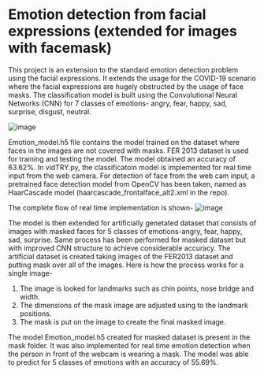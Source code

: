 # Emotion detection from facial expressions (extended for images with facemask)

This project is an extension to the standard emotion detection problem using the facial expressions. It extends the usage for the COVID-19 scenario where the facial expressions are hugely obstructed by the usage of face masks. 
The classification model is built using the Convolutional Neural Networks (CNN) for 7 classes of emotions- angry, fear, happy, sad, surprise, disgust, neutral.


![image](https://user-images.githubusercontent.com/50448485/163726982-889b371a-aa14-4aa4-bdd5-902334c8e129.png)

Emotion_model.h5 file contains the model trained on the dataset where faces in the images are not covered with masks. FER 2013 dataset is used for training and testing the model. The model obtained an accuracy of 63.62%.
In vidTRY.py, the classificatoin model is implemented for real time input from the web camera. For detection of face from the web cam input, a pretrained face detection model from OpenCV has been taken, named as HaarCascade model (haarcascade_frontalface_alt2.xml in the repo).

The complete flow of real time implementation is shown-
![image](https://user-images.githubusercontent.com/50448485/163726923-865dca7e-d7df-4306-964c-d66c04e769c2.png)


The model is then extended for artificially genetated dataset that consists of images with masked faces for 5 classes of emotions-angry, fear, happy, sad, surprise.
Same process has been performed for masked dataset but with improved CNN structure to achieve considerable accuracy.
The artificial dataset is created taking images of the FER2013 dataset and putting mask over all of the images. 
Here is how the process works for a single image-
1. The image is looked for landmarks such as chin points, nose bridge and width.
2. The dimensions of the mask image are adjusted using to the landmark positions.
3. The mask is put on the image to create the final masked image.

The model Emotion_model.h5 created for masked dataset is present in the mask folder. It was also implemented for real time emotion detection when the person in front of the webcam is wearing a mask. The model was able to predict for 5 classes of emotions with an accuracy of 55.69%.
